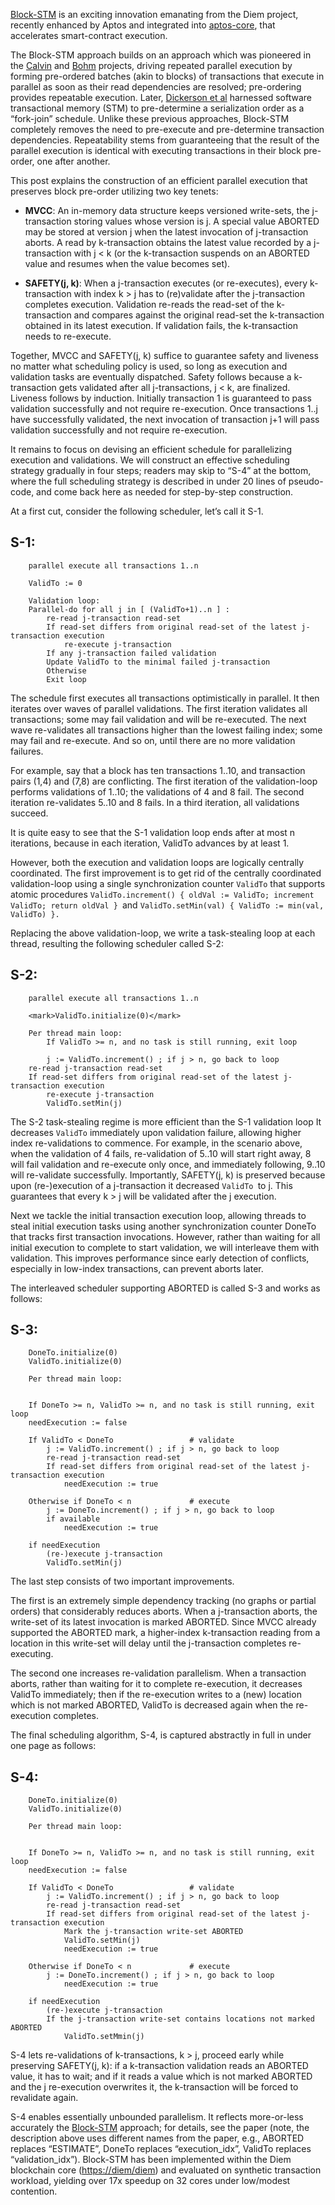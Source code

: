 <!-----

Yay, no errors, warnings, or alerts!

Conversion time: 0.626 seconds.


Using this Markdown file:

1. Paste this output into your source file.
2. See the notes and action items below regarding this conversion run.
3. Check the rendered output (headings, lists, code blocks, tables) for proper
   formatting and use a linkchecker before you publish this page.

Conversion notes:

* Docs to Markdown version 1.0β33
* Sat Mar 19 2022 10:21:48 GMT-0700 (PDT)
* Source doc: Block-STM post [03-19-2022]
----->


[Block-STM](https://arxiv.org/pdf/2203.06871.pdf) is an exciting innovation emanating from the Diem project, recently enhanced by Aptos and integrated into [aptos-core](https://github.com/aptos-labs/aptos-core), that accelerates smart-contract execution. 

The Block-STM approach builds on an approach which was pioneered in the [Calvin](http://cs.yale.edu/homes/thomson/publications/calvin-sigmod12.pdf) and [Bohm](https://arxiv.org/pdf/1412.2324.pdf) projects, driving repeated parallel execution by forming pre-ordered batches (akin to blocks) of transactions that execute in parallel as soon as their read dependencies are resolved;  pre-ordering provides repeatable execution. Later, [Dickerson et al](https://arxiv.org/abs/1702.04467) harnessed software transactional memory (STM) to pre-determine a serialization order as a “fork-join” schedule. Unlike these previous approaches, Block-STM completely removes the need to pre-execute and pre-determine transaction dependencies. Repeatability stems from guaranteeing that the result of the parallel execution is identical with executing transactions in their block pre-order, one after another. 

This post explains the construction of an efficient parallel execution that preserves block pre-order utilizing two key tenets: 


* **MVCC**: An in-memory data structure keeps versioned write-sets, the j-transaction storing values whose version is j. A special value ABORTED may be stored at version j when the latest invocation of j-transaction aborts. A read by k-transaction obtains the latest value recorded by a j-transaction with j &lt; k (or the k-transaction suspends on an ABORTED value and resumes when the value becomes set).  


* **SAFETY(j, k)**: When a j-transaction executes (or re-executes), every k-transaction with index k > j has to (re)validate after the j-transaction completes execution. Validation re-reads the read-set of the k-transaction and compares against the original read-set the k-transaction obtained in its latest execution. If validation fails, the k-transaction needs to re-execute.

Together, MVCC and SAFETY(j, k) suffice to guarantee safety and liveness no matter what scheduling policy is used, so long as execution and validation tasks are eventually dispatched. Safety follows because a k-transaction gets validated after all j-transactions, j &lt; k, are finalized. Liveness follows by induction. Initially transaction 1 is guaranteed to pass validation successfully and not require re-execution. Once transactions 1..j have successfully validated, the next invocation of transaction j+1 will pass validation successfully and not require re-execution.

It remains to focus on devising an efficient schedule for parallelizing execution and validations. We will construct an effective scheduling strategy gradually in four steps; readers may skip to “S-4” at the bottom, where the full scheduling strategy is described in under 20 lines of pseudo-code, and come back here as needed for step-by-step construction. 

 

At a first cut, consider the following scheduler, let’s call it S-1.


## **S-1:**


```
    parallel execute all transactions 1..n

    ValidTo := 0 

    Validation loop:
    Parallel-do for all j in [ (ValidTo+1)..n ] :
        re-read j-transaction read-set 
        If read-set differs from original read-set of the latest j-transaction execution 
            re-execute j-transaction 
        If any j-transaction failed validation
        Update ValidTo to the minimal failed j-transaction
        Otherwise
        Exit loop  
```


The schedule first executes all transactions optimistically in parallel. It then iterates over waves of parallel validations. The first iteration validates all transactions; some may fail validation and will be re-executed. The next wave re-validates all transactions higher than the lowest failing index; some may fail and re-execute. And so on, until there are no more validation failures. 

For example, say that a block has ten transactions 1..10, and transaction pairs (1,4) and (7,8) are conflicting. The first iteration of the validation-loop performs validations of 1..10; the validations of 4 and 8 fail. The second iteration re-validates 5..10 and 8 fails. In a third iteration, all validations succeed.

It is quite easy to see that the S-1 validation loop ends after at most n iterations, because in each iteration, ValidTo advances by at least 1. 

However, both the execution and validation loops are logically centrally coordinated. The first improvement is to get rid of the centrally coordinated validation-loop using a single synchronization counter `ValidTo` that supports atomic procedures `ValidTo.increment() { oldVal := ValidTo; increment ValidTo; return oldVal } `and `ValidTo.setMin(val) { ValidTo := min(val, ValidTo) }. `

 

Replacing the above validation-loop, we write a task-stealing loop at each thread, resulting the following scheduler called S-2:


## **S-2:**


```
    parallel execute all transactions 1..n

    <mark>ValidTo.initialize(0)</mark>

    Per thread main loop:
    	If ValidTo >= n, and no task is still running, exit loop

        j := ValidTo.increment() ; if j > n, go back to loop 
    re-read j-transaction read-set 
    If read-set differs from original read-set of the latest j-transaction execution 
        re-execute j-transaction
        ValidTo.setMin(j) 
```


The S-2 task-stealing regime is more efficient than the S-1 validation loop It decreases `ValidTo` immediately upon validation failure, allowing higher index re-validations to commence. For example, in the scenario above, when the validation of 4 fails, re-validation of 5..10 will start right away, 8 will fail validation and re-execute only once, and immediately following, 9..10 will re-validate successfully. Importantly, SAFETY(j, k) is preserved because upon (re-)execution of a j-transaction it decreased `ValidTo `to j. This guarantees that every k > j will be validated after the j execution. 

Next we tackle the initial transaction execution loop, allowing threads to steal initial execution tasks using another synchronization counter DoneTo that tracks first transaction invocations. However, rather than waiting for all initial execution to complete to start validation, we will interleave them with validation. This improves performance since early detection of conflicts, especially in low-index transactions, can prevent aborts later. 

The interleaved scheduler supporting ABORTED is called S-3 and works as follows:


## **S-3:**


```
    DoneTo.initialize(0) 
    ValidTo.initialize(0) 

    Per thread main loop:


    If DoneTo >= n, ValidTo >= n, and no task is still running, exit loop
    needExecution := false

    If ValidTo < DoneTo 				# validate
        j := ValidTo.increment() ; if j > n, go back to loop
        re-read j-transaction read-set 
        If read-set differs from original read-set of the latest j-transaction execution 
        	needExecution := true

    Otherwise if DoneTo < n 			# execute
        j := DoneTo.increment() ; if j > n, go back to loop
        if available
            needExecution := true

    if needExecution
        (re-)execute j-transaction
        ValidTo.setMin(j) 
```


The last step consists of two important improvements.

The first is an extremely simple dependency tracking (no graphs or partial orders) that considerably reduces aborts. When a j-transaction aborts, the write-set of its latest invocation is marked ABORTED. Since MVCC already supported the ABORTED mark, a higher-index k-transaction reading from a location in this write-set will delay until the j-transaction completes re-executing.

The second one increases re-validation parallelism. When a transaction aborts, rather than waiting for it to complete re-execution, it decreases ValidTo immediately; then if the re-execution writes to a (new) location which is not marked ABORTED, ValidTo is decreased again when the re-execution completes. 

The final scheduling algorithm, S-4, is captured abstractly in full in under one page as follows:


## **S-4:**


```
    DoneTo.initialize(0) 
    ValidTo.initialize(0) 

    Per thread main loop:


    If DoneTo >= n, ValidTo >= n, and no task is still running, exit loop
    needExecution := false

    If ValidTo < DoneTo 				# validate
        j := ValidTo.increment() ; if j > n, go back to loop
        re-read j-transaction read-set 
        If read-set differs from original read-set of the latest j-transaction execution 
        	Mark the j-transaction write-set ABORTED
            ValidTo.setMin(j)
        	needExecution := true

    Otherwise if DoneTo < n 			# execute
        j := DoneTo.increment() ; if j > n, go back to loop
            needExecution := true

    if needExecution
        (re-)execute j-transaction
        If the j-transaction write-set contains locations not marked ABORTED
            ValidTo.setMmin(j) 
```


S-4 lets re-validations of k-transactions, k > j,  proceed early while preserving SAFETY(j, k): if a k-transaction validation reads an ABORTED value, it has to wait; and if it reads a value which is not marked ABORTED and the j re-execution overwrites it, the k-transaction will be forced to revalidate again.

S-4 enables essentially unbounded parallelism. It reflects more-or-less accurately the [Block-STM](https://arxiv.org/pdf/2203.06871.pdf) approach; for details, see the paper (note, the description above uses different names from the paper, e.g., ABORTED replaces “ESTIMATE”, DoneTo replaces “execution_idx”, ValidTo replaces “validation_idx”). Block-STM has been implemented within the Diem blockchain core ([https://diem/diem](https://diem/diem)) and evaluated on synthetic transaction workload, yielding over 17x speedup on 32 cores under low/modest contention. 

